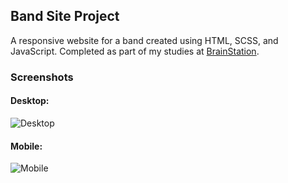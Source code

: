 ## Band Site Project

A responsive website for a band created using HTML, SCSS, and JavaScript. Completed as part of my studies at [BrainStation](https://brainstation.io).

### Screenshots

#### Desktop:
<img alt="Desktop" src="https://github.com/user-attachments/assets/b04ef19a-dbfe-4df2-8019-1f1426bf4637" />

#### Mobile:
<img alt="Mobile" src="https://github.com/user-attachments/assets/685ea0d3-d60d-42ee-9079-2298de7692f1" />
